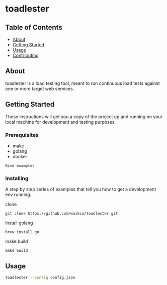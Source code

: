 # toadlester

## Table of Contents

- [About](#about)
- [Getting Started](#getting_started)
- [Usage](#usage)
- [Contributing](../CONTRIBUTING.md)

## About <a name = "about"></a>

toadlester is a load testing tool, meant to run continuous load tests against one or more target web services.

## Getting Started <a name = "getting_started"></a>

These instructions will get you a copy of the project up and running on your local machine for development and testing purposes.

### Prerequisites

- make
- golang
- docker

```
Give examples
```

### Installing

A step by step series of examples that tell you how to get a development env running.

clone

```
git clone https://github.com/waikco/toadlester.git
```


Install golang

```
brew install go
```

make build

```
make build
```

## Usage <a name = "usage"></a>

```sh
toadlester --config config.json
```
